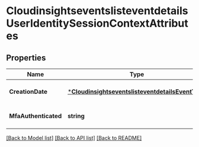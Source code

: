 # CloudinsightseventslisteventdetailsUserIdentitySessionContextAttributes

## Properties
Name | Type | Description | Notes
------------ | ------------- | ------------- | -------------
**CreationDate** | [***CloudinsightseventslisteventdetailsEventTime**](cloudinsightseventslisteventdetails_eventTime.md) |  | [optional] [default to null]
**MfaAuthenticated** | **string** |  | [optional] [default to null]

[[Back to Model list]](../README.md#documentation-for-models) [[Back to API list]](../README.md#documentation-for-api-endpoints) [[Back to README]](../README.md)


